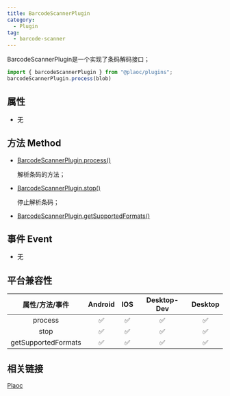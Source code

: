 ```yaml
---
title: BarcodeScannerPlugin
category:
  - Plugin
tag:
  - barcode-scanner
---
```


BarcodeScannerPlugin是一个实现了条码解码接口；

```javascript
import { barcodeScannerPlugin } from "@plaoc/plugins";
barcodeScannerPlugin.process(blob)
```

## 属性
  - 无

 
## 方法 Method

  - [BarcodeScannerPlugin.process()](./process.md)

    解析条码的方法；

  - [BarcodeScannerPlugin.stop()](./stop.md)

    停止解析条码；
  
  - [BarcodeScannerPlugin.getSupportedFormats()](./get-supported-formats.md)

## 事件 Event
  - 无


## 平台兼容性


| 属性/方法/事件            | Android | IOS | Desktop-Dev | Desktop |
|:-----------------------:|:-------:|:---:|:-----------:|:-------:|
| process                 | ✅      | ✅  | ✅          | ✅        |
| stop                    | ✅      | ✅  | ✅          | ✅        |
| getSupportedFormats     | ✅      | ✅  | ✅          | ✅        |


## 相关链接

[Plaoc](../../)



